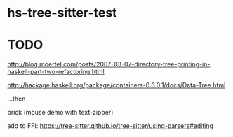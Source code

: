 # hs-tree-sitter-test

# TODO
http://blog.moertel.com/posts/2007-03-07-directory-tree-printing-in-haskell-part-two-refactoring.html

http://hackage.haskell.org/package/containers-0.6.0.1/docs/Data-Tree.html

...then

brick (mouse demo with text-zipper)

add to FFI: https://tree-sitter.github.io/tree-sitter/using-parsers#editing



